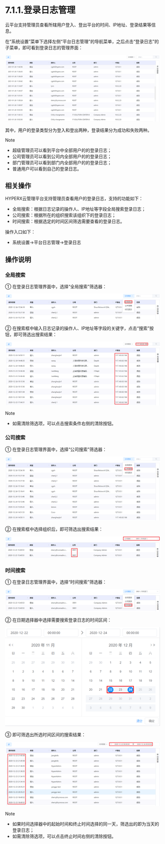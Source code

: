 # 7.1.1.登录日志管理

云平台支持管理员查看所辖用户登入、登出平台的时间、IP地址、登录结果等信息。

在“系统设置”菜单下选择左侧“平台日志管理”的导航菜单，之后点击“登录日志”的子菜单，即可看到登录日志的管理界面：

![image-20210126152046259](login_log.assets/image-20210126152046259.png)

其中，用户的登录类型分为登入和登出两种，登录结果分为成功和失败两种。

> [!NOTE]
>
> - 超级管理员可以看到平台中全部用户的的登录日志；
> - 公司管理员可以看到公司内全部用户的的登录日志；
> - 部门管理员可以看到部门内全部用户的的登录日志；
> - 普通用户可以看到自己的登录日志。

## 相关操作

HYPERX云管理平台支持管理员查看用户的登录日志，支持的功能如下：

- 全局搜索：根据日志记录的操作人、IP地址等字段全局搜索登录日志；
- 公司搜索：根据所在的组织搜索该组织下的登录日志；
- 时间搜索：根据选定的时间区间筛选需要查看的登录日志。

操作入口如下：

- 系统设置→平台日志管理→登录日志

## 操作说明

### 全局搜索

① 在登录日志管理界面中，选择“全局搜索”筛选器：

![image-20201224153503278](login_log.assets/image-20201224153503278.png)

② 在搜索框中输入日志记录的操作人、IP地址等字段的关键字，点击“搜索”按钮，即可筛选出搜索结果：

![image-20201224153546111](login_log.assets/image-20201224153546111.png)

> [!NOTE]
>
> - 如需清除筛选项，可以点击搜索条件右侧的清除按钮。

### 公司搜索

① 在登录日志管理界面中，选择“公司搜索”筛选器：

![image-20201224153722713](login_log.assets/image-20201224153722713.png)

② 在搜索框中选择组织后，即可筛选出搜索结果：

![image-20201224153820900](login_log.assets/image-20201224153820900.png)

### 时间搜索

① 在登录日志管理界面中，选择“时间搜索”筛选器：

![image-20201224153852267](login_log.assets/image-20201224153852267.png)

② 在日期选择器中选择需要搜索登录日志的时间区间：

<img src="login_log.assets/image-20201224153950058.png" alt="image-20201224153950058" style="zoom:50%;" />

③ 即可筛选出所选时间区间的搜索结果：

![image-20201224154034172](login_log.assets/image-20201224154034172.png)

> [!NOTE]
>
> - 如果时间选择器中的起始时间和终止时间选择的同一天，筛选出的即为当天的登录日志；
> - 如需清除筛选项，可以点击终止时间右侧的清除按钮。